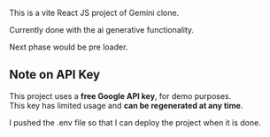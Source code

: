 This is a vite React JS project of Gemini clone.


Currently done with the ai generative functionality.


Next phase would be pre loader.

## Note on API Key

This project uses a **free Google API key**,  for demo purposes.  
This key has limited usage and **can be regenerated at any time**. 


I pushed the .env file so that I can deploy the project when it is done.

